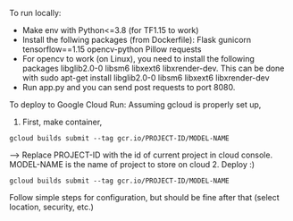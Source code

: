 To run locally:
- Make env with Python<=3.8 (for TF1.15 to work)
- Install the follwing packages (from Dockerfile): Flask gunicorn tensorflow==1.15 opencv-python Pillow requests
- For opencv to work (on Linux), you need to install the following packages libglib2.0-0 libsm6 libxext6 libxrender-dev. This can be done with sudo apt-get install libglib2.0-0 libsm6 libxext6 libxrender-dev
- Run app.py and you can send post requests to port 8080.

To deploy to Google Cloud Run:
Assuming gcloud is properly set up,
1. First, make container,
```
gcloud builds submit --tag gcr.io/PROJECT-ID/MODEL-NAME
```
--> Replace PROJECT-ID with the id of current project in cloud console. MODEL-NAME is the name of project to store on cloud
2. Deploy :)
```
gcloud builds submit --tag gcr.io/PROJECT-ID/MODEL-NAME
```
Follow simple steps for configuration, but should be fine after that (select location, security, etc.)